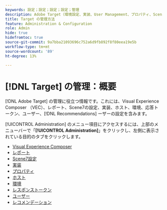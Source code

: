 ```yaml
---
keywords: 設定；設定；設定；設定；管理
description: Adobe Target（環境設定、実装、User Management、プロパティ、Scene7設定、ホスト管理、応答トークンなど）を設定します。
title: Target の管理方法
feature: Administration & Configuration
role: Admin
hide: true
hidefromtoc: true
source-git-commit: 9a7bba21093696c752a6d9fb892f8f80eea19e5b
workflow-type: tm+mt
source-wordcount: '89'
ht-degree: 13%

---
```


# [!DNL Target] の管理：概要

[!DNL Adobe Target] の管理に役立つ情報です。これには、Visual Experience Composer （VEC）、レポート、Scene7の設定、実装、ホスト、環境、応答トークン、ユーザー、[!DNL Recommendations] ーザーの設定を含みます。

[!UICONTROL Administration] のメニュー項目にアクセスするには、上部のメニューバーで「**[!UICONTROL Administration]**」をクリックし、左側に表示されている目的のタブをクリックします。

* [Visual Experience Composer](/help/main/administrating-target/visual-experience-composer-set-up.md)
* [レポート](/help/main/administrating-target/reporting.md)
* [Scene7設定](/help/main/administrating-target/scene7-settings.md)
* [実装](/help/main/c-implementing-target/implementing-target.md)
* [プロパティ](/help/main/administrating-target/c-user-management/property-channel/property-channel.md)
* [ホスト](/help/main/administrating-target/hosts.md)
* [環境](/help/main/administrating-target/environments.md)
* [レスポンストークン](/help/main/administrating-target/response-tokens.md)
* [ユーザー](/help/main/administrating-target/c-user-management/user-management.md)
* [レコメンデーション](/help/main/administrating-target/recommendations-settings.md)